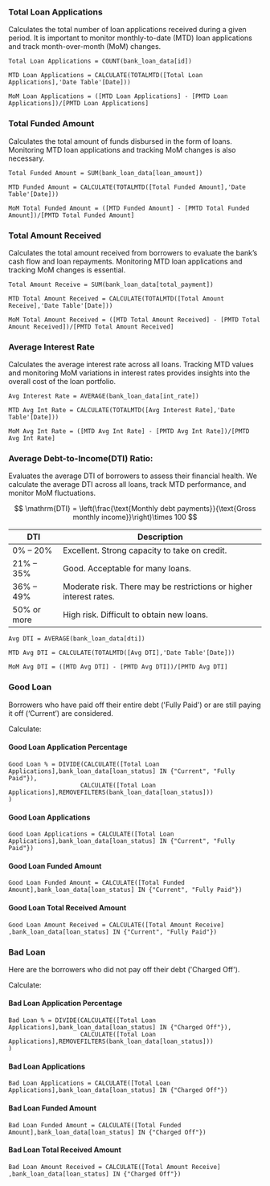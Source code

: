 ### Total Loan Applications
Calculates the total number of loan applications received during a given period. It is important to monitor monthly-to-date (MTD) loan applications and track month-over-month (MoM) changes.

```DAX
Total Loan Applications = COUNT(bank_loan_data[id])
```

```DAX
MTD Loan Applications = CALCULATE(TOTALMTD([Total Loan Applications],'Date Table'[Date]))
```

```DAX
MoM Loan Applications = ([MTD Loan Applications] - [PMTD Loan Applications])/[PMTD Loan Applications]
```

### Total Funded Amount
Calculates the total amount of funds disbursed in the form of loans. Monitoring MTD loan applications and tracking MoM changes is also necessary.

```DAX
Total Funded Amount = SUM(bank_loan_data[loan_amount])
```

```DAX
MTD Funded Amount = CALCULATE(TOTALMTD([Total Funded Amount],'Date Table'[Date]))
```

```DAX
MoM Total Funded Amount = ([MTD Funded Amount] - [PMTD Total Funded Amount])/[PMTD Total Funded Amount]
```

### Total Amount Received
Calculates the total amount received from borrowers to evaluate the bank’s cash flow and loan repayments. Monitoring MTD loan applications and tracking MoM changes is essential.

```DAX
Total Amount Receive = SUM(bank_loan_data[total_payment])
```

```DAX
MTD Total Amount Received = CALCULATE(TOTALMTD([Total Amount Receive],'Date Table'[Date]))
```

```DAX
MoM Total Amount Received = ([MTD Total Amount Received] - [PMTD Total Amount Received])/[PMTD Total Amount Received]
```

### Average Interest Rate
Calculates the average interest rate across all loans. Tracking MTD values and monitoring MoM variations in interest rates provides insights into the overall cost of the loan portfolio.

```DAX
Avg Interest Rate = AVERAGE(bank_loan_data[int_rate])
```

```DAX
MTD Avg Int Rate = CALCULATE(TOTALMTD([Avg Interest Rate],'Date Table'[Date]))
```

```DAX
MoM Avg Int Rate = ([MTD Avg Int Rate] - [PMTD Avg Int Rate])/[PMTD Avg Int Rate]
```

### Average Debt-to-Income(DTI) Ratio: 
Evaluates the average DTI of borrowers to assess their financial health. We calculate the average DTI across all loans, track MTD performance, and monitor MoM fluctuations.

$$
\mathrm{DTI} = \left(\frac{\text{Monthly debt payments}}{\text{Gross monthly income}}\right)\times 100
$$

DTI  | Description
------------- | -------------
0% – 20%  |  Excellent. Strong capacity to take on credit.
21% – 35%  |  Good. Acceptable for many loans.
36% – 49%  |  Moderate risk. There may be restrictions or higher interest rates.
50% or more  |  High risk. Difficult to obtain new loans.

```DAX
Avg DTI = AVERAGE(bank_loan_data[dti])
```

```DAX
MTD Avg DTI = CALCULATE(TOTALMTD([Avg DTI],'Date Table'[Date]))
```

```DAX
MoM Avg DTI = ([MTD Avg DTI] - [PMTD Avg DTI])/[PMTD Avg DTI]
```

### Good Loan 
Borrowers who have paid off their entire debt ('Fully Paid') or are still paying it off (‘Current’) are considered.

Calculate: 

#### Good Loan Application Percentage
```DAX
Good Loan % = DIVIDE(CALCULATE([Total Loan Applications],bank_loan_data[loan_status] IN {"Current", "Fully Paid"}),
                    CALCULATE([Total Loan Applications],REMOVEFILTERS(bank_loan_data[loan_status]))
)
``` 

#### Good Loan Applications
```DAX
Good Loan Applications = CALCULATE([Total Loan Applications],bank_loan_data[loan_status] IN {"Current", "Fully Paid"})
```

#### Good Loan Funded Amount
```DAX
Good Loan Funded Amount = CALCULATE([Total Funded Amount],bank_loan_data[loan_status] IN {"Current", "Fully Paid"})
```

#### Good Loan Total Received Amount
```DAX
Good Loan Amount Received = CALCULATE([Total Amount Receive] ,bank_loan_data[loan_status] IN {"Current", "Fully Paid"})
```



### Bad Loan 
Here are the borrowers who did not pay off their debt ('Charged Off'). 

Calculate: 
#### Bad Loan Application Percentage
```DAX
Bad Loan % = DIVIDE(CALCULATE([Total Loan Applications],bank_loan_data[loan_status] IN {"Charged Off"}),
                    CALCULATE([Total Loan Applications],REMOVEFILTERS(bank_loan_data[loan_status]))
)
```

#### Bad Loan Applications
```DAX
Bad Loan Applications = CALCULATE([Total Loan Applications],bank_loan_data[loan_status] IN {"Charged Off"})
```

#### Bad Loan Funded Amount
```DAX
Bad Loan Funded Amount = CALCULATE([Total Funded Amount],bank_loan_data[loan_status] IN {"Charged Off"})
```

#### Bad Loan Total Received Amount
```DAX
Bad Loan Amount Received = CALCULATE([Total Amount Receive] ,bank_loan_data[loan_status] IN {"Charged Off"})
```
